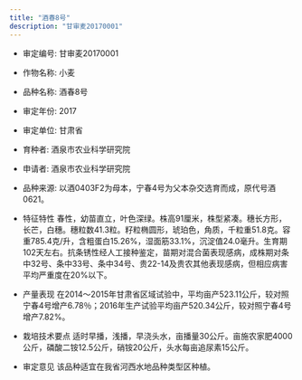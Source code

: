 ```yaml
---
title: "酒春8号"
description: "甘审麦20170001"
---
```

* 审定编号:  甘审麦20170001

*  作物名称:  小麦

*  品种名称:  酒春8号

*  审定年份:  2017

*  审定单位:  甘肃省

* 育种者:  酒泉市农业科学研究院

*  申请者:  酒泉市农业科学研究院

*  品种来源:  以酒0403F2为母本，宁春4号为父本杂交选育而成，原代号酒0621。

*  特征特性
春性，幼苗直立，叶色深绿。株高91厘米，株型紧凑。穗长方形，长芒，白穗。穗粒数41.3粒。籽粒椭圆形，琥珀色，角质，千粒重51.8克。容重785.4克/升，含粗蛋白15.26%，湿面筋33.1%，沉淀值24.0毫升。生育期102天左右。抗条锈性经人工接种鉴定，苗期对混合菌表现感病，成株期对条中32号、条中33号、条中34号、贵22-14及贵农其他表现感病，但相应病害平均严重度在20%以下。

*  产量表现
在2014～2015年甘肃省区域试验中，平均亩产523.11公斤，较对照宁春4号增产6.78％；2016年生产试验平均亩产520.34公斤，较对照宁春4号增产7.82%。

*  栽培技术要点
适时早播，浅播，早浇头水，亩播量30公斤。亩施农家肥4000公斤，磷酸二铵12.5公斤，硝铵20公斤，头水每亩追尿素15公斤。

*  审定意见
该品种适宜在我省河西水地品种类型区种植。
